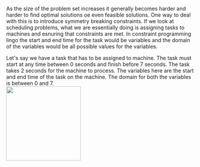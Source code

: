 As the size of the problem set increases it generally becomes harder and harder to find optimal solutions oe even feasible solutions. One way to deal with this is to introduce symmetry breaking constraints. If we look at scheduling problems, what we are essentially doing is assigning tasks to machines and esnuring that constraints are met. In constraint programming lingo the start and end time for the task would be variables and the domain of the variables would be all possible values for the variables. <br>

Let's say we have a task that has to be assigned to machine. The task must start at any time between 0 seconds and finish before 7 seconds. The task takes 2 seconds for the machine to process. The variables here are the start and end time of the task on the machine. The domain for both the variables is between 0 and 7. 
<br>
<img src="/assets/simple_task_symmetry_in_scheduling_post.pnf" width="200" height="200" /><br>
